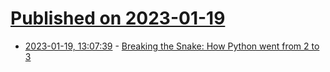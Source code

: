 # [Published on 2023-01-19](index.md)

* [2023-01-19, 13:07:39](https://news.ycombinator.com/item?id=34439876) - [Breaking the Snake: How Python went from 2 to 3](https://www.deusinmachina.net/p/breaking-the-snake-how-python-went)
